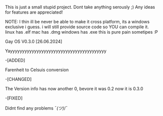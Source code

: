 This is just a small stupid project.
Dont take anything serously ;)
Any ideas for features are appreciated!

NOTE: I thin ill be never be able to make it cross platform, its a windows exclusive i guess.
i will still provide source code so YOU can compile it.
linux has .elf
mac has .dmg
windows has .exe
this is pure pain sometipes :P


Gay OS V0.3.0  [26.06.2024]

Yayyyyyyyyyyyyyyyyyyyyyyyyyyyyyyyyyyyyyyyy

-[ADDED]

Farenheit to Celsuis conversion

-[CHANGED]

The Version info has now another 0, bevore it was 0.2 now it is 0.3.0

-[FIXED]

Didnt find any problems ¯_(ツ)_/¯


